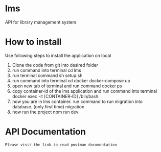 # lms
API for library management system

# How to install
Use following steps to install the application on local
1. Clone the code from git into desired folder
2. run command into terminal
    cd lms
3. run terminal command
    sh setup.sh
4. run command into terminal
    cd docker
    docker-compose up
5. open new tab of terminal and run command
    docker ps
6. copy container-id of the lms application and run command into terminal
    docker exec -it [CONTAINER-ID] /bin/bash
7. now you are in lms container. run command to run migration into database. (only first time)
    migration
8. now run the project
    npm run dev

# API Documentation
    Please visit the link to read postman documentation
    
